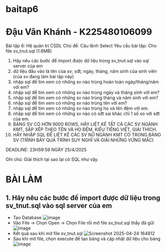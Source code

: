 # baitap6
# Đậu Văn Khánh - K225480106099
Bài tập 6: Hệ quản trị CSDL
Chủ đề: Câu lệnh Select
Yêu cầu bài tập: 
Cho file sv_tnut.sql (1.6MB)
1. Hãy nêu các bước để import được dữ liệu trong sv_tnut.sql vào sql server của em
2. dữ liệu đầu vào là tên của sv; sđt; ngày, tháng, năm sinh của sinh viên (của sv đang làm bài tập này)
3. nhập sql để tìm xem có những sv nào trùng hoàn toàn ngày/tháng/năm với em?
4. nhập sql để tìm xem có những sv nào trùng ngày và tháng sinh với em?
5. nhập sql để tìm xem có những sv nào trùng tháng và năm sinh với em?
6. nhập sql để tìm xem có những sv nào trùng tên với em?
7. nhập sql để tìm xem có những sv nào trùng họ và tên đệm với em.
8. nhập sql để tìm xem có những sv nào có sđt sai khác chỉ 1 số so với sđt của em.
9. BẢNG SV CÓ HƠN 9000 ROWS, HÃY LIỆT KÊ TẤT CẢ CÁC SV NGÀNH KMT, SẮP XẾP THEO TÊN VÀ HỌ ĐỆM, KIỂU TIẾNG  VIỆT, GIẢI THÍCH.
10. HÃY NHẬP SQL ĐỂ LIỆT KÊ CÁC SV NỮ NGÀNH KMT CÓ TRONG BẢNG SV (TRÌNH BÀY QUÁ TRÌNH SUY NGHĨ VÀ GIẢI NHỮNG VỨNG MẮC)

DEADLINE: 23H59:59 NGÀY 25/4/2025

Ghi chú: Giải thích tại sao lại có SQL như vậy.

# BÀI LÀM
## 1. Hãy nêu các bước để import được dữ liệu trong sv_tnut.sql vào sql server của em
+ Tạo Database
![image](https://github.com/user-attachments/assets/0ee0876d-8b3a-4648-9b67-8fffa359273d)
+ Vào File -> Chọn Open -> Chọn File rồi mở file sv_tnut.sql thầy đã gửi
![image](https://github.com/user-attachments/assets/3aa93352-ca43-4975-9c7e-6afd6087e971)
+ Kết quả sau khi mở file sv_tnut.sql
![Screenshot 2025-04-24 164812](https://github.com/user-attachments/assets/5d769048-0e0c-4cc6-a38b-a714dd830623)
+ Sau khi mở file, chọn execute để tạo bảng và cập nhật dữ liệu cho bảng
![image](https://github.com/user-attachments/assets/ace46210-ed54-4455-abc6-b711a7ffd24b)


